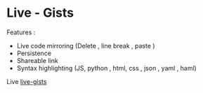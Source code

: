 # Live - Gists

Features :
- Live code mirroring (Delete , line break , paste )
- Persistence 
- Shareable link
- Syntax highlighting (JS, python , html, css , json , yaml , haml)

Live [live-gists](https://live-gists.netlify.app/)